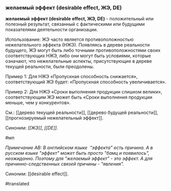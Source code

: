 ### желаемый эффект (desirable effect, ЖЭ, DE)

**желаемый эффект (desirable effect, ЖЭ, DE)** - положительный или полезный результат, связанный с фактическими или будущими показателями деятельности организации.

Использование: ЖЭ часто является противоположностью нежелательного эффекта (НЖЭ). Появляясь в дереве реальности будущего, ЖЭ могут быть либо точными противоположностями своих соответствующих НЖЭ, либо они могут быть условиями, которые означают, что нежелательные аспекты, присутствующие в дереве текущей реальности, были преодолены.

Пример 1: Для НЖЭ «Пропускная способность снижается», соответствующий ЖЭ будет: «Пропускная способность увеличивается».

Пример 2: Для НЖЭ «Сроки выполнения продукции слишком велики», соответствующим ЖЭ может быть «Сроки выполнения продукции меньше, чем у конкурентов».

См.: [[дерево текущей реальности]], [[дерево будущей реальности]], [[прогнозируемый нежелательный эффект]].

Синоним: *[[ЖЭ]]*, *[[DE]]*.

#мп

*Примечание АВ: В английском языке  "эффекта" есть причина. А в русском языке "эффект" может быть просто "бамц и появилось", неожиданно. Поэтому для "желаемый эффект" - это эффект. А для причинно-следственных связей причины - "явления".*

Синоним: [[desirable effect]].

#translated
